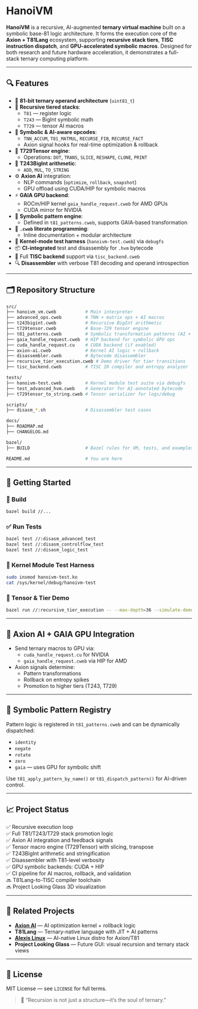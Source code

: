 # **HanoiVM**

**HanoiVM** is a recursive, AI-augmented **ternary virtual machine** built on a symbolic base-81 logic architecture. It forms the execution core of the **Axion + T81Lang** ecosystem, supporting **recursive stack tiers**, **TISC instruction dispatch**, and **GPU-accelerated symbolic macros**. Designed for both research and future hardware acceleration, it demonstrates a full-stack ternary computing platform.

---

## 🔍 Features

- 🔺 **81-bit ternary operand architecture** (`uint81_t`)
- 🔁 **Recursive tiered stacks**:
  - `T81` — register logic
  - `T243` — BigInt symbolic math
  - `T729` — tensor AI macros
- 🧠 **Symbolic & AI-aware opcodes**:
  - `TNN_ACCUM`, `T81_MATMUL`, `RECURSE_FIB`, `RECURSE_FACT`
  - Axion signal hooks for real-time optimization & rollback
- 🎨 **T729Tensor engine**:
  - Operations: `DOT`, `TRANS`, `SLICE`, `RESHAPE`, `CLONE`, `PRINT`
- 🔢 **T243BigInt arithmetic**:
  - `ADD`, `MUL`, `TO_STRING`
- ⚙️ **Axion AI** integration:
  - NLP commands (`optimize`, `rollback`, `snapshot`)
  - GPU offload using CUDA/HIP for symbolic macros
- ⚡ **GAIA GPU backend**:
  - ROCm/HIP kernel `gaia_handle_request.cweb` for AMD GPUs
  - CUDA mirror for NVIDIA
- 🧬 **Symbolic pattern engine**:
  - Defined in `t81_patterns.cweb`, supports GAIA-based transformation
- 📄 **`.cweb` literate programming**:
  - Inline documentation + modular architecture
- 🧪 **Kernel-mode test harness** (`hanoivm-test.cweb`) via `debugfs`
- 📦 **CI-integrated** test and disassembly for `.hvm` bytecode
- 🧠 Full **TISC backend** support via `tisc_backend.cweb`
- 🔍 **Disassembler** with verbose T81 decoding and operand introspection

---

## 🗂️ Repository Structure

```bash
src/
├── hanoivm_vm.cweb           # Main interpreter
├── advanced_ops.cweb         # TNN + matrix ops + AI macros
├── t243bigint.cweb           # Recursive BigInt arithmetic
├── t729tensor.cweb           # Base-729 tensor engine
├── t81_patterns.cweb         # Symbolic transformation patterns (AI + GAIA aware)
├── gaia_handle_request.cweb  # HIP backend for symbolic GPU ops
├── cuda_handle_request.cu    # CUDA backend (if enabled)
├── axion-ai.cweb             # Kernel AI logic + rollback
├── disassembler.cweb         # Bytecode disassembler
├── recursive_tier_execution.cweb # Demo driver for tier transitions
├── tisc_backend.cweb         # TISC IR compiler and entropy analyzer

tests/
├── hanoivm-test.cweb         # Kernel module test suite via debugfs
├── test_advanced_hvm.cweb    # Generator for AI-annotated bytecode
├── t729tensor_to_string.cweb # Tensor serializer for logs/debug

scripts/
├── disasm_*.sh               # Disassembler test cases

docs/
├── ROADMAP.md
├── CHANGELOG.md

bazel/
├── BUILD                     # Bazel rules for VM, tests, and examples

README.md                     # You are here
```

---

## 🚀 Getting Started

### 🔧 Build

```bash
bazel build //...
```

### ✅ Run Tests

```bash
bazel test //:disasm_advanced_test
bazel test //:disasm_controlflow_test
bazel test //:disasm_logic_test
```

### 🧠 Kernel Module Test Harness

```bash
sudo insmod hanoivm-test.ko
cat /sys/kernel/debug/hanoivm-test
```

### 🔬 Tensor & Tier Demo

```bash
bazel run //:recursive_tier_execution -- --max-depth=36 --simulate-demotion
```

---

## 🧩 Axion AI + GAIA GPU Integration

- Send ternary macros to GPU via:
  - `cuda_handle_request.cu` for NVIDIA
  - `gaia_handle_request.cweb` via HIP for AMD
- Axion signals determine:
  - Pattern transformations
  - Rollback on entropy spikes
  - Promotion to higher tiers (T243, T729)

---

## 🧠 Symbolic Pattern Registry

Pattern logic is registered in `t81_patterns.cweb` and can be dynamically dispatched:

- `identity`
- `negate`
- `rotate`
- `zero`
- `gaia` — uses GPU for symbolic shift

Use `t81_apply_pattern_by_name()` or `t81_dispatch_pattern()` for AI-driven control.

---

## 📈 Project Status

✅ Recursive execution loop  
✅ Full T81/T243/T729 stack promotion logic  
✅ Axion AI integration and feedback signals  
✅ Tensor macro engine (T729Tensor) with slicing, transpose  
✅ T243BigInt arithmetic and stringification  
✅ Disassembler with T81-level verbosity  
✅ GPU symbolic backends: CUDA + HIP  
✅ CI pipeline for AI macros, rollback, and validation  
🔜 T81Lang-to-TISC compiler toolchain  
🔜 Project Looking Glass 3D visualization

---

## 🔗 Related Projects

- [**Axion AI**](https://github.com/copyl-sys) — AI optimization kernel + rollback logic  
- **T81Lang** — Ternary-native language with JIT + AI patterns  
- [**Alexis Linux**](https://github.com/copyl-sys) — AI-native Linux distro for Axion/T81  
- **Project Looking Glass** — Future GUI: visual recursion and ternary stack views

---

## 📜 License

MIT License — see `LICENSE` for full terms.

> 🧠 “Recursion is not just a structure—it’s the soul of ternary.”
